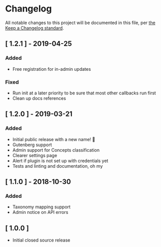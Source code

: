 # Changelog

All notable changes to this project will be documented in this file, per [the Keep a Changelog standard](http://keepachangelog.com/).

## [ 1.2.1 ] - 2019-04-25
### Added
* Free registration for in-admin updates

### Fixed
* Run init at a later priority to be sure that most other callbacks run first
* Clean up docs references

## [ 1.2.0 ] - 2019-03-21
### Added
* Initial public release with a new name! 🎉
* Gutenberg support
* Admin support for Concepts classification
* Clearer settings page
* Alert if plugin is not set up with credentials yet
* Tests and linting and documentation, oh my

## [ 1.1.0 ] - 2018-10-30
### Added
* Taxonomy mapping support
* Admin notice on API errors

## [ 1.0.0 ]
* Initial closed source release
